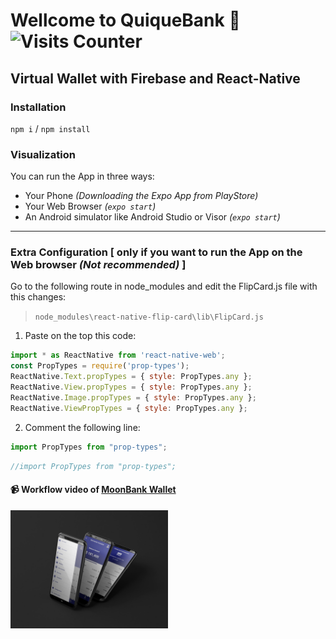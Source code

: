 # Wellcome to QuiqueBank 🤗              ![Visits Counter](https://enuvpj5cvbk9f9f.m.pipedream.net)
## Virtual Wallet with Firebase and React-Native
### Installation
```npm i``` / ```npm install```
### Visualization
You can run the App in three ways:
- Your Phone _(Downloading the Expo App from PlayStore)_
- Your Web Browser _(```expo start```)_
- An Android simulator like Android Studio or Visor _(```expo start```)_
---
### Extra Configuration [ only if you want to run the App on the Web browser _(*_Not recommended_*)_ ]
Go to the following route in node_modules and edit the FlipCard.js file with this changes:
>```node_modules\react-native-flip-card\lib\FlipCard.js```
1. Paste on the top this code:
```javascript
import * as ReactNative from 'react-native-web';
const PropTypes = require('prop-types');
ReactNative.Text.propTypes = { style: PropTypes.any };
ReactNative.View.propTypes = { style: PropTypes.any };
ReactNative.Image.propTypes = { style: PropTypes.any };
ReactNative.ViewPropTypes = { style: PropTypes.any };
```
2. Comment the following line:
```javascript 
import PropTypes from "prop-types";
```
```javascript 
//import PropTypes from "prop-types";
```

#### 📹 Workflow video of [MoonBank Wallet](https://youtu.be/L2yQqAn2gy4)
<a href='https://youtu.be/L2yQqAn2gy4' target='_blank'>
  <img width='50%' src='https://github.com/larts85/Wallet-Native/blob/master/assets/WhatsApp%20Image%202020-11-30%20at%2023.55.07.jpeg' alt='MoonBank' />
</a>

